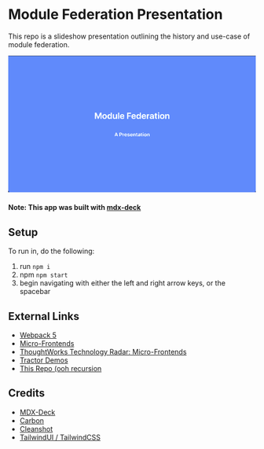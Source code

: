 # Module Federation Presentation

This repo is a slideshow presentation outlining the history and use-case of module federation.

![](./presentation.gif)

#### Note: This app was built with [mdx-deck](https://github.com/jxnblk/mdx-deck)

## Setup

To run in, do the following:

1. run `npm i`
2. npm `npm start`
3. begin navigating with either the left and right arrow keys, or the spacebar

## External Links

- [Webpack 5](https://webpack.js.org/concepts/module-federation/)
- [Micro-Frontends](https://micro-frontends.org/)
- [ThoughtWorks Technology Radar: Micro-Frontends](https://www.thoughtworks.com/radar/techniques/micro-frontends)
- [Tractor Demos](https://the-tractor.store/)
- [This Repo (ooh recursion](https://github.com/dandrewgarvin/module-federation-masterclass)

## Credits

- [MDX-Deck](https://github.com/jxnblk/mdx-deck)
- [Carbon](https://carbon.now.sh)
- [Cleanshot](https://cleanshot.com/)
- [TailwindUI / TailwindCSS](https://tailwindui.com/)